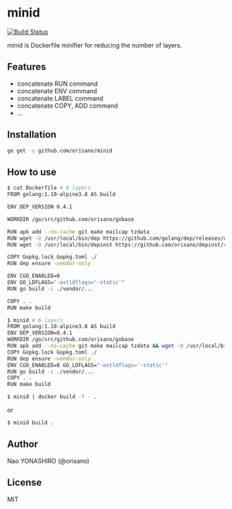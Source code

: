 # minid

[![Build Status](https://github.com/orisano/minid/workflows/test/badge.svg)](https://github.com/orisano/minid/actions?query=workflow%3Atest)

minid is Dockerfile minifier for reducing the number of layers.

## Features
* concatenate RUN command
* concatenate ENV command
* concatenate LABEL command
* concatenate COPY, ADD command
* ...

## Installation
```bash
go get -u github.com/orisano/minid
```

## How to use
```bash
$ cat Dockerfile # 8 layers
FROM golang:1.10-alpine3.8 AS build

ENV DEP_VERSION 0.4.1

WORKDIR /go/src/github.com/orisano/gobase

RUN apk add --no-cache git make mailcap tzdata
RUN wget -O /usr/local/bin/dep https://github.com/golang/dep/releases/download/v${DEP_VERSION}/dep-linux-amd64 && chmod +x /usr/local/bin/dep
RUN wget -O /usr/local/bin/depinst https://github.com/orisano/depinst/releases/download/1.0.1/depinst-linux-amd64 && chmod +x /usr/local/bin/depinst

COPY Gopkg.lock Gopkg.toml ./
RUN dep ensure -vendor-only

ENV CGO_ENABLED=0
ENV GO_LDFLAGS="-extldflags='-static'"
RUN go build -i ./vendor/...

COPY . .
RUN make build
```
```bash
$ minid # 6 layers
FROM golang:1.10-alpine3.8 AS build
ENV DEP_VERSION=0.4.1
WORKDIR /go/src/github.com/orisano/gobase
RUN apk add --no-cache git make mailcap tzdata && wget -O /usr/local/bin/dep https://github.com/golang/dep/releases/download/v${DEP_VERSION}/dep-linux-amd64 && chmod +x /usr/local/bin/dep && wget -O /usr/local/bin/depinst https://github.com/orisano/depinst/releases/download/1.0.1/depinst-linux-amd64 && chmod +x /usr/local/bin/depinst
COPY Gopkg.lock Gopkg.toml ./
RUN dep ensure -vendor-only
ENV CGO_ENABLED=0 GO_LDFLAGS="-extldflags='-static'"
RUN go build -i ./vendor/...
COPY . .
RUN make build
```
```bash
$ minid | docker build -f - .
```
 
 or
 
 ```bash
 $ minid build .
 ```

## Author
Nao YONASHIRO (@orisano)

## License
MIT
